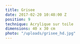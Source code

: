 ```yaml
---
title: Grisee
date: 2017-02-20 10:48:00 Z
position: 9
technique: Acrylique sur toile
dimensions: 40 x 30 cm
photo: "/uploads/grisee_hd.jpg"
---
```


